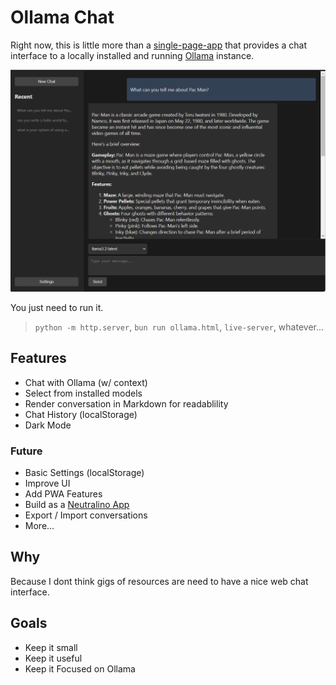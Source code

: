 # Ollama Chat

Right now, this is little more than a [single-page-app](./src/index.html) that provides a chat interface to a locally installed and running [Ollama](https://ollama.com/)  instance.

![Ollama Chat](./src/images/screenshot.png)

You just need to run it.

> `python -m http.server`, `bun run ollama.html`, `live-server`, whatever...

## Features

- Chat with Ollama (w/ context)
- Select from installed models
- Render conversation in Markdown for readablility
- Chat History (localStorage)
- Dark Mode

### Future

- Basic Settings (localStorage)
- Improve UI
- Add PWA Features
- Build as a [Neutralino App](https://neutralino.js.org/)
- Export / Import conversations
- More...

## Why

Because I dont think gigs of resources are need to have a nice web chat interface.

## Goals

- Keep it small
- Keep it useful
- Keep it Focused on Ollama
